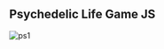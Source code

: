 ## Psychedelic Life Game JS

![ps1](https://user-images.githubusercontent.com/66250856/115999929-4b5b3480-a5ee-11eb-9e24-4d6ae3b8ca42.png)

